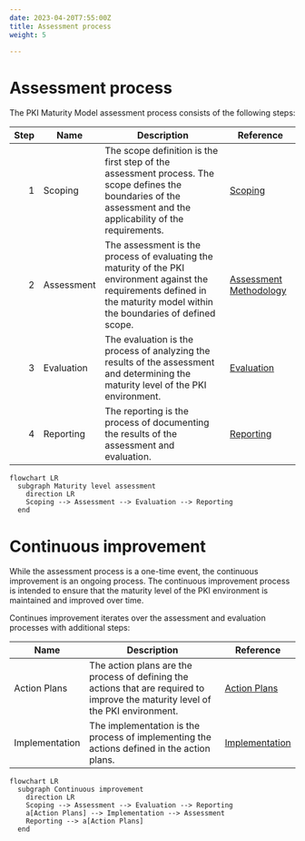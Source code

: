 ```yaml
---
date: 2023-04-20T7:55:00Z
title: Assessment process
weight: 5

---
```


# Assessment process

The PKI Maturity Model assessment process consists of the following steps:

| Step | Name       | Description                                                                                                                                                                    | Reference                                |
| ----:| ---------- | ------------------------------------------------------------------------------------------------------------------------------------------------------------------------------ |------------------------------------------|
| 1    | Scoping    | The scope definition is the first step of the assessment process. The scope defines the boundaries of the assessment and the applicability of the requirements.                | [Scoping](./scoping/)                    |
| 2    | Assessment | The assessment is the process of evaluating the maturity of the PKI environment against the requirements defined in the maturity model within the boundaries of defined scope. | [Assessment Methodology](./methodology/) |
| 3    | Evaluation | The evaluation is the process of analyzing the results of the assessment and determining the maturity level of the PKI environment.                                            | [Evaluation](./evaluation/)              |
| 4    | Reporting  | The reporting is the process of documenting the results of the assessment and evaluation.                                                                                      | [Reporting](./reporting/)                |

```mermaid
flowchart LR
  subgraph Maturity level assessment
    direction LR
    Scoping --> Assessment --> Evaluation --> Reporting
  end
```

# Continuous improvement

While the assessment process is a one-time event, the continuous improvement is an ongoing process. The continuous improvement process is intended to ensure that the maturity level of the PKI environment is maintained and improved over time.

Continues improvement iterates over the assessment and evaluation processes with additional steps:

| Name           | Description                                                                                                                      | Reference                           |
| -------------- | -------------------------------------------------------------------------------------------------------------------------------- |-------------------------------------|
| Action Plans   | The action plans are the process of defining the actions that are required to improve the maturity level of the PKI environment. | [Action Plans](./action-plans/)     |
| Implementation | The implementation is the process of implementing the actions defined in the action plans.                                       | [Implementation](/.implementation/) |

```mermaid
flowchart LR
  subgraph Continuous improvement
    direction LR
    Scoping --> Assessment --> Evaluation --> Reporting
    a[Action Plans] --> Implementation --> Assessment
    Reporting --> a[Action Plans]
  end
```
